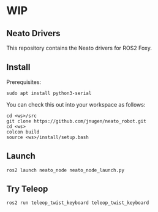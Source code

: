 # WIP

## Neato Drivers

This repository contains the Neato drivers for ROS2 Foxy.

## Install

Prerequisites:

    sudo apt install python3-serial

You can check this out into your workspace as follows:

    cd <ws>/src
    git clone https://github.com/jnugen/neato_robot.git
    cd <ws>
    colcon build
    source <ws>/install/setup.bash

## Launch

    ros2 launch neato_node neato_node_launch.py

## Try Teleop

    ros2 run teleop_twist_keyboard teleop_twist_keyboard
